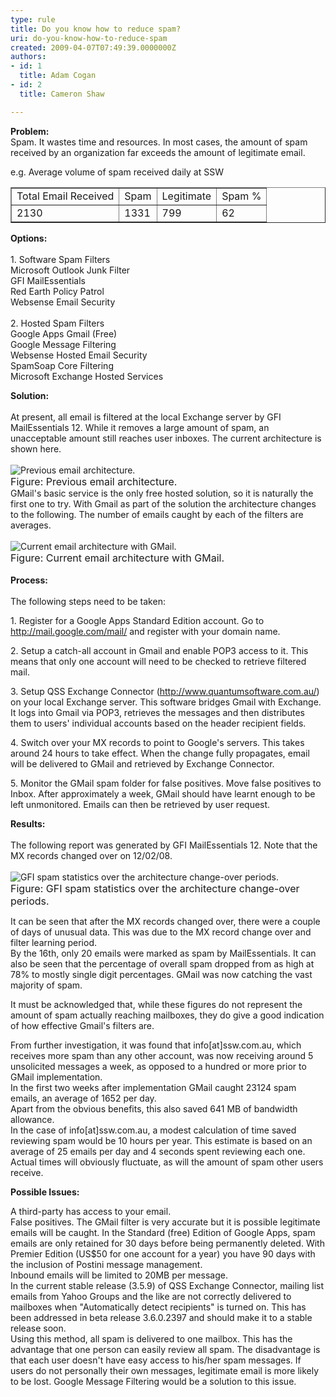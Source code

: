 ```yaml
---
type: rule
title: Do you know how to reduce spam?
uri: do-you-know-how-to-reduce-spam
created: 2009-04-07T07:49:39.0000000Z
authors:
- id: 1
  title: Adam Cogan
- id: 2
  title: Cameron Shaw

---
```




<span class='intro'> <p><strong>Problem&#58;</strong> <br>Spam. It wastes time and resources. In most cases, the amount of spam received by an organization far exceeds the amount of legitimate email. </p>
<p>e.g. Average volume of spam received daily at SSW </p>
<p><table border="1"><tbody><tr><td>Total Email Received </td>
<td>Spam </td>
<td>Legitimate </td>
<td>Spam % </td></tr>
<tr><td>2130 </td>
<td>1331 </td>
<td>799 </td>
<td>62 </td></tr></tbody></table></p> </span>

<p><strong>Options&#58; <br></strong><br>1. Software Spam Filters <br>Microsoft Outlook Junk Filter <br>GFI MailEssentials <br>Red Earth Policy Patrol <br>Websense Email Security<br><br>2. Hosted Spam Filters <br>Google Apps Gmail (Free) <br>Google Message Filtering <br>Websense Hosted Email Security <br>SpamSoap Core Filtering <br>Microsoft Exchange Hosted Services </p>
<p><strong>Solution&#58; <br></strong><br>At present, all email is filtered at the local Exchange server by GFI MailEssentials 12. While it removes a large amount of spam, an unacceptable amount still reaches user inboxes. The current architecture is shown here.&#160;<br><br><img class="ms-rteCustom-ImageArea" alt="Previous email architecture." src="/Communication/RulesToBetterEmail/PublishingImages/Spam.gif" /><br><font class="ms-rteCustom-FigureNormal" size="+0">Figure&#58; Previous email architecture.</font><br>GMail's basic service is the only free hosted solution, so it is naturally the first one to try. With Gmail as part of the solution the architecture changes to the following. The number of emails caught by each of the filters are averages.&#160;<br><br><img class="ms-rteCustom-ImageArea" alt="Current email architecture with GMail." src="/Communication/RulesToBetterEmail/PublishingImages/SpamWithGoogle.gif" /><br><font class="ms-rteCustom-FigureNormal" size="+0">Figure&#58; Current email architecture with GMail.<br></font><br><strong>Process&#58; <br><br></strong>The following steps need to be taken&#58; </p>
<p>1. Register for a Google Apps Standard Edition account. Go to <a href="http&#58;//mail.google.com/mail/">http&#58;//mail.google.com/mail/</a> and register with your domain name.</p>
<p>2. Setup a catch-all account in Gmail and enable POP3 access to it. This means that only one account will need to be checked to retrieve filtered mail.</p>
<p>3. Setup QSS Exchange Connector (<a href="http&#58;//www.quantumsoftware.com.au/">http&#58;//www.quantumsoftware.com.au/</a>) on your local Exchange server. This software bridges Gmail with Exchange. It logs into Gmail via POP3, retrieves the messages and then distributes them to users' individual accounts based on the header recipient fields.</p>
<p>4. Switch over your MX records to point to Google's servers. This takes around 24 hours to take effect. When the change fully propagates, email will be delivered to GMail and retrieved by Exchange Connector.</p>
<p>5. Monitor the GMail spam folder for false positives. Move false positives to Inbox. After approximately a week, GMail should have learnt enough to be left unmonitored. Emails can then be retrieved by user request.</p>
<p><strong>Results&#58;<br></strong><br>The following report was generated by GFI MailEssentials 12. Note that the MX records changed over on 12/02/08.&#160;<br><br><img class="ms-rteCustom-ImageArea" alt="GFI spam statistics over the architecture change-over periods." src="/Communication/RulesToBetterEmail/PublishingImages/SpamGFIReportWithFullshot_small.jpg" /><br><font class="ms-rteCustom-FigureNormal" size="+0">Figure&#58; GFI spam statistics over the architecture change-over periods.</font></p>
<p>It can be seen that after the MX records changed over, there were a couple of days of unusual data. This was due to the MX record change over and filter learning period. <br>By the 16th, only 20 emails were marked as spam by MailEssentials. It can also be seen that the percentage of overall spam dropped from as high at 78% to mostly single digit percentages. GMail was now catching the vast majority of spam.</p>
<p>It must be acknowledged that, while these figures do not represent the amount of spam actually reaching mailboxes, they do give a good indication of how effective Gmail's filters are.</p>
<p>From further investigation, it was found that info[at]ssw.com.au, which receives more spam than any other account, was now receiving around 5 unsolicited messages a week, as opposed to a hundred or more prior to GMail implementation. <br>In the first two weeks after implementation GMail caught 23124 spam emails, an average of 1652 per day. <br>Apart from the obvious benefits, this also saved 641 MB of bandwidth allowance. <br>In the case of info[at]ssw.com.au, a modest calculation of time saved reviewing spam would be 10 hours per year. This estimate is based on an average of 25 emails per day and 4 seconds spent reviewing each one. Actual times will obviously fluctuate, as will the amount of spam other users receive.</p>
<p><strong>Possible Issues&#58;</strong></p>
<p>A third-party has access to your email. <br>False positives. The GMail filter is very accurate but it is possible legitimate emails will be caught. In the Standard (free) Edition of Google Apps, spam emails are only retained for 30 days before being permanently deleted. With Premier Edition (US$50 for one account for a year) you have 90 days with the inclusion of Postini message management. <br>Inbound emails will be limited to 20MB per message. <br>In the current stable release (3.5.9) of QSS Exchange Connector, mailing list emails from Yahoo Groups and the like are not correctly delivered to mailboxes when &quot;Automatically detect recipients&quot; is turned on. This has been addressed in beta release 3.6.0.2397 and should make it to a stable release soon. <br>Using this method, all spam is delivered to one mailbox. This has the advantage that one person can easily review all spam. The disadvantage is that each user doesn't have easy access to his/her spam messages. If users do not personally their own messages, legitimate email is more likely to be lost. Google Message Filtering would be a solution to this issue.</p>


